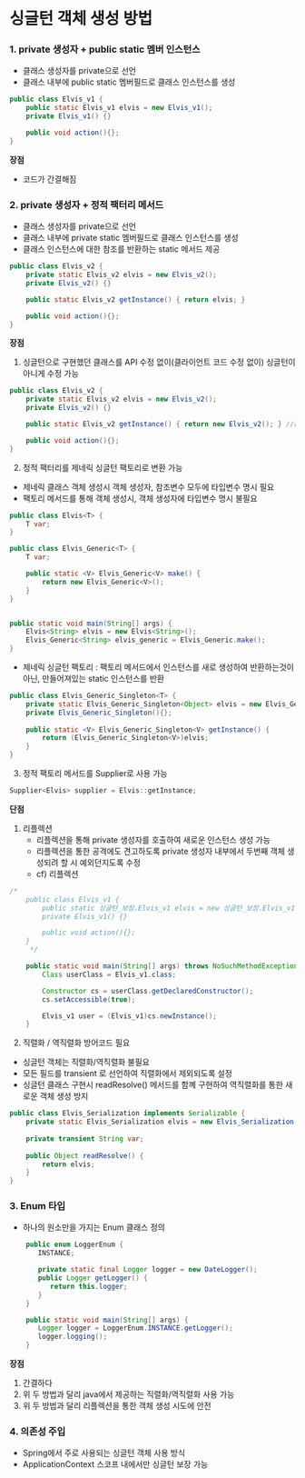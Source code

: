 # 싱글턴 객체 생성 방법
### 1. private 생성자 + public static 멤버 인스턴스
* 클래스 생성자를 private으로 선언
* 클래스 내부에 public static 멤버필드로 클래스 인스턴스를 생성
```java
public class Elvis_v1 {
    public static Elvis_v1 elvis = new Elvis_v1();
    private Elvis_v1() {}

    public void action(){};
}
```
**장점**
* 코드가 간결해짐

### 2. private 생성자 + 정적 팩터리 메서드
* 클래스 생성자를 private으로 선언
* 클래스 내부에 private static 멤버필드로 클래스 인스턴스를 생성
* 클래스 인스턴스에 대한 참조를 반환하는 static 메서드 제공
```java
public class Elvis_v2 {
    private static Elvis_v2 elvis = new Elvis_v2();
    private Elvis_v2() {}

    public static Elvis_v2 getInstance() { return elvis; }

    public void action(){};
}

```

**장점**
1. 싱글턴으로 구현했던 클래스를 API 수정 없이(클라이언트 코드 수정 없이) 싱글턴이 아니게 수정 가능
```java
public class Elvis_v2 {
    private static Elvis_v2 elvis = new Elvis_v2();
    private Elvis_v2() {}

    public static Elvis_v2 getInstance() { return new Elvis_v2(); } //return elvis;

    public void action(){};
}
```
2. 정적 팩터리를 제네릭 싱글턴 팩토리로 변환 가능
* 제네릭 클래스 객체 생성시 객체 생성자, 참조변수 모두에 타입변수 명시 필요
* 팩토리 메서드를 통해 객체 생성시, 객체 생성자에 타입변수 명시 불필요 
```java
public class Elvis<T> {
    T var;
}

public class Elvis_Generic<T> {
    T var;

    public static <V> Elvis_Generic<V> make() {
        return new Elvis_Generic<V>();
    }
}


public static void main(String[] args) {
    Elvis<String> elvis = new Elvis<String>();
    Elvis_Generic<String> elvis_generic = Elvis_Generic.make();
}
```
* 제네릭 싱글턴 팩토리 : 팩토리 메서드에서 인스턴스를 새로 생성하여 반환하는것이 아닌, 만들어져있는 static 인스턴스를 반환
```java
public class Elvis_Generic_Singleton<T> {
    private static Elvis_Generic_Singleton<Object> elvis = new Elvis_Generic_Singleton<>();
    private Elvis_Generic_Singleton(){};
    
    public static <V> Elvis_Generic_Singleton<V> getInstance() {
        return (Elvis_Generic_Singleton<V>)elvis;
    }
}
```

3. 정적 팩토리 메서드를 Supplier로 사용 가능
```java
Supplier<Elvis> supplier = Elvis::getInstance;
```
**단점**
1. 리플렉션
    * 리플렉션을 통해 private 생성자를 호출하여 새로운 인스턴스 생성 가능
    * 리플렉션을 통한 공격에도 견고하도록 private 생성자 내부에서 두번째 객체 생성되려 할 시 예외던지도록 수정
    * cf) 리플렉션
```java
/*
    public class Elvis_v1 {
        public static 싱글턴_보장.Elvis_v1 elvis = new 싱글턴_보장.Elvis_v1();
        private Elvis_v1() {}

        public void action(){};
    }
     */

    public static void main(String[] args) throws NoSuchMethodException, IllegalAccessException, InvocationTargetException, InstantiationException {
        Class userClass = Elvis_v1.class;

        Constructor cs = userClass.getDeclaredConstructor();
        cs.setAccessible(true);

        Elvis_v1 user = (Elvis_v1)cs.newInstance();
    }
```
2. 직렬화 / 역직렬화 방어코드 필요
* 싱글턴 객체는 직렬화/역직렬화 불필요
* 모든 필드를 transient 로 선언하여 직렬화에서 제외되도록 설정
* 싱글턴 클래스 구현시 readResolve() 메서드를 함꼐 구현하여 역직렬화를 통한 새로운 객체 생성 방지
```java
public class Elvis_Serialization implements Serializable {
    private static Elvis_Serialization elvis = new Elvis_Serialization();
    
    private transient String var;
    
    public Object readResolve() {
        return elvis;
    }
}
``` 

### 3. Enum 타입
* 하나의 원소만을 가지는 Enum 클래스 정의
```java
	public enum LoggerEnum {
	   INSTANCE;

	   private static final Logger logger = new DateLogger();
	   public Logger getLogger() {
	      return this.logger;
	   }
	}

	public static void main(String[] args) {
	   Logger logger = LoggerEnum.INSTANCE.getLogger();
	   logger.logging();
	}
```
**장점**
1. 간결하다
2. 위 두 방법과 달리 java에서 제공하는 직렬화/역직렬화 사용 가능
3. 위 두 방법과 달리 리플렉션을 통한 객체 생성 시도에 안전

### 4. 의존성 주입
* Spring에서 주로 사용되는 싱글턴 객체 사용 방식
* ApplicationContext 스코프 내에서만 싱글턴 보장 가능